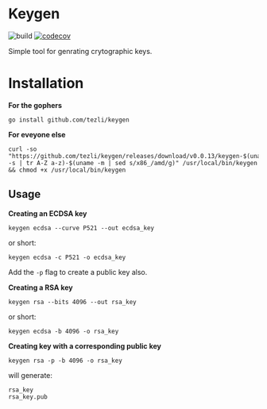 # Keygen
![build](https://github.com/tezli/keygen/actions/workflows/main.yml/badge.svg)
[![codecov](https://codecov.io/gh/tezli/keygen/branch/main/graph/badge.svg)](https://codecov.io/gh/tezli/keygen)

Simple tool for genrating crytographic keys.

# Installation

**For the gophers**
```shell
go install github.com/tezli/keygen
```
**For eveyone else**

```shell
curl -so "https://github.com/tezli/keygen/releases/download/v0.0.13/keygen-$(uname -s | tr A-Z a-z)-$(uname -m | sed s/x86_/amd/g)" /usr/local/bin/keygen && chmod +x /usr/local/bin/keygen
```

## Usage

**Creating an ECDSA key**
```shell
keygen ecdsa --curve P521 --out ecdsa_key
```
or short:
```shell
keygen ecdsa -c P521 -o ecdsa_key
```
Add the ` -p ` flag to create a public key also.

**Creating a RSA key**
```shell
keygen rsa --bits 4096 --out rsa_key
```
or short:
```shell
keygen ecdsa -b 4096 -o rsa_key
```

**Creating key with a corresponding public key**
```shell
keygen rsa -p -b 4096 -o rsa_key
```
will generate:
```shell
rsa_key
rsa_key.pub
```
 
